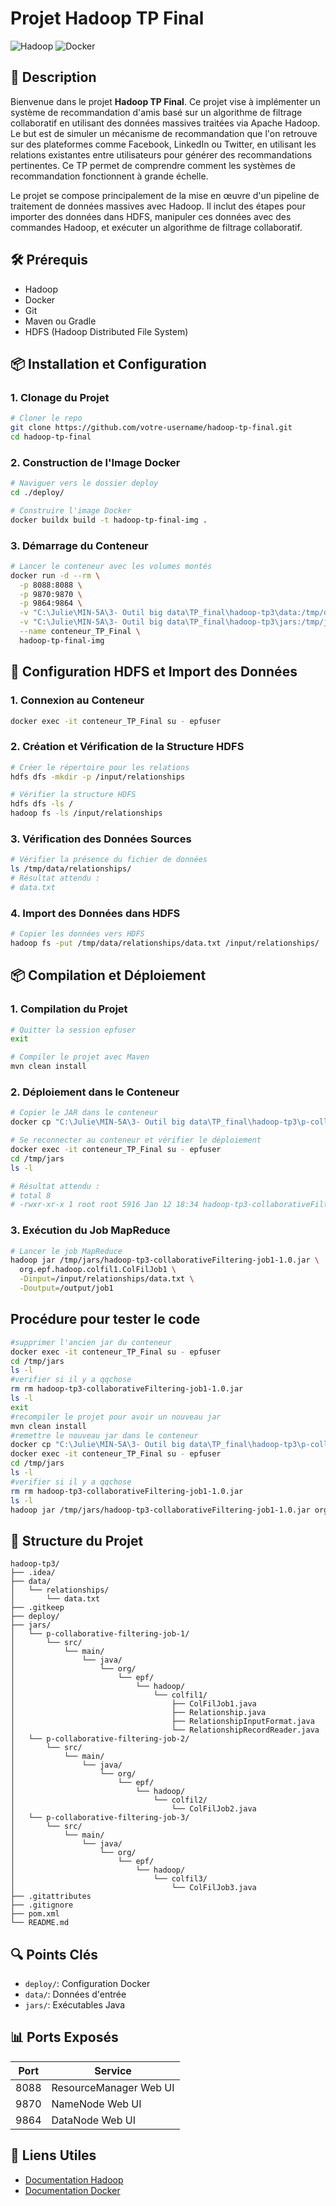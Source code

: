 # Projet Hadoop TP Final

![Hadoop](https://img.shields.io/badge/Hadoop-3.3.6-blue)
![Docker](https://img.shields.io/badge/Docker-latest-brightgreen)

## 🎯 Description

Bienvenue dans le projet **Hadoop TP Final**. Ce projet vise à implémenter un système de recommandation d'amis basé sur un algorithme de filtrage collaboratif en utilisant des données massives traitées via Apache Hadoop. Le but est de simuler un mécanisme de recommandation que l'on retrouve sur des plateformes comme Facebook, LinkedIn ou Twitter, en utilisant les relations existantes entre utilisateurs pour générer des recommandations pertinentes. Ce TP permet de comprendre comment les systèmes de recommandation fonctionnent à grande échelle.

Le projet se compose principalement de la mise en œuvre d'un pipeline de traitement de données massives avec Hadoop. Il inclut des étapes pour importer des données dans HDFS, manipuler ces données avec des commandes Hadoop, et exécuter un algorithme de filtrage collaboratif.

## 🛠️ Prérequis

- Hadoop
- Docker
- Git
- Maven ou Gradle
- HDFS (Hadoop Distributed File System)


## 📦 Installation et Configuration

### 1. Clonage du Projet
```bash
# Cloner le repo
git clone https://github.com/votre-username/hadoop-tp-final.git
cd hadoop-tp-final
```

### 2. Construction de l'Image Docker
```bash
# Naviguer vers le dossier deploy
cd ./deploy/

# Construire l'image Docker
docker buildx build -t hadoop-tp-final-img .
```

### 3. Démarrage du Conteneur
```bash
# Lancer le conteneur avec les volumes montés
docker run -d --rm \
  -p 8088:8088 \
  -p 9870:9870 \
  -p 9864:9864 \
  -v "C:\Julie\MIN-5A\3- Outil big data\TP_final\hadoop-tp3\data:/tmp/data" \
  -v "C:\Julie\MIN-5A\3- Outil big data\TP_final\hadoop-tp3\jars:/tmp/jars" \
  --name conteneur_TP_Final \
  hadoop-tp-final-img
```

## 🔄 Configuration HDFS et Import des Données

### 1. Connexion au Conteneur
```bash
docker exec -it conteneur_TP_Final su - epfuser
```

### 2. Création et Vérification de la Structure HDFS
```bash
# Créer le répertoire pour les relations
hdfs dfs -mkdir -p /input/relationships

# Vérifier la structure HDFS
hdfs dfs -ls /
hadoop fs -ls /input/relationships
```

### 3. Vérification des Données Sources
```bash
# Vérifier la présence du fichier de données
ls /tmp/data/relationships/
# Résultat attendu :
# data.txt
```

### 4. Import des Données dans HDFS
```bash
# Copier les données vers HDFS
hadoop fs -put /tmp/data/relationships/data.txt /input/relationships/
```

## 📦 Compilation et Déploiement

### 1. Compilation du Projet
```bash
# Quitter la session epfuser
exit

# Compiler le projet avec Maven
mvn clean install
```

### 2. Déploiement dans le Conteneur
```bash
# Copier le JAR dans le conteneur
docker cp "C:\Julie\MIN-5A\3- Outil big data\TP_final\hadoop-tp3\p-collaborative-filtering-job-1\target\hadoop-tp3-collaborativeFiltering-job1-1.0.jar" conteneur_TP_Final:/tmp/jars/

# Se reconnecter au conteneur et vérifier le déploiement
docker exec -it conteneur_TP_Final su - epfuser
cd /tmp/jars
ls -l

# Résultat attendu :
# total 8
# -rwxr-xr-x 1 root root 5916 Jan 12 18:34 hadoop-tp3-collaborativeFiltering-job1-1.0.jar
```

### 3. Exécution du Job MapReduce
```bash
# Lancer le job MapReduce
hadoop jar /tmp/jars/hadoop-tp3-collaborativeFiltering-job1-1.0.jar \
  org.epf.hadoop.colfil1.ColFilJob1 \
  -Dinput=/input/relationships/data.txt \
  -Doutput=/output/job1
```
## Procédure pour tester le code
```bash
#supprimer l'ancien jar du conteneur
docker exec -it conteneur_TP_Final su - epfuser
cd /tmp/jars
ls -l
#verifier si il y a qqchose
rm rm hadoop-tp3-collaborativeFiltering-job1-1.0.jar
ls -l
exit
#recompiler le projet pour avoir un nouveau jar
mvn clean install
#remettre le nouveau jar dans le conteneur
docker cp "C:\Julie\MIN-5A\3- Outil big data\TP_final\hadoop-tp3\p-collaborative-filtering-job-1\target\hadoop-tp3-collaborativeFiltering-job1-1.0.jar" conteneur_TP_Final:/tmp/jars/
docker exec -it conteneur_TP_Final su - epfuser
cd /tmp/jars
ls -l
#verifier si il y a qqchose
rm rm hadoop-tp3-collaborativeFiltering-job1-1.0.jar
ls -l
hadoop jar /tmp/jars/hadoop-tp3-collaborativeFiltering-job1-1.0.jar org.epf.hadoop.colfil1.ColFilJob1 /input/relationships/data.txt /output/job1
```

## 📁 Structure du Projet

```
hadoop-tp3/
├── .idea/
├── data/
│   └── relationships/
│       └── data.txt
├── .gitkeep
├── deploy/
├── jars/
│   └── p-collaborative-filtering-job-1/
│       └── src/
│           └── main/
│               └── java/
│                   └── org/
│                       └── epf/
│                           └── hadoop/
│                               └── colfil1/
│                                   ├── ColFilJob1.java
│                                   ├── Relationship.java
│                                   ├── RelationshipInputFormat.java
│                                   └── RelationshipRecordReader.java
│   └── p-collaborative-filtering-job-2/
│       └── src/
│           └── main/
│               └── java/
│                   └── org/
│                       └── epf/
│                           └── hadoop/
│                               └── colfil2/
│                                   └── ColFilJob2.java
│   └── p-collaborative-filtering-job-3/
│       └── src/
│           └── main/
│               └── java/
│                   └── org/
│                       └── epf/
│                           └── hadoop/
│                               └── colfil3/
│                                   └── ColFilJob3.java
├── .gitattributes
├── .gitignore
├── pom.xml
└── README.md

```

## 🔍 Points Clés

- `deploy/`: Configuration Docker
- `data/`: Données d'entrée
- `jars/`: Exécutables Java

## 📊 Ports Exposés

| Port  | Service                   |
|-------|---------------------------|
| 8088  | ResourceManager Web UI     |
| 9870  | NameNode Web UI            |
| 9864  | DataNode Web UI            |

## 🔗 Liens Utiles

- [Documentation Hadoop](https://hadoop.apache.org/docs/current/)
- [Documentation Docker](https://docs.docker.com/)